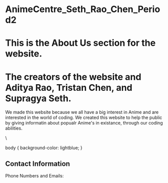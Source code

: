 # AnimeCentre_Seth_Rao_Chen_Period2

# This is the About Us section for the website.

<!DOCTYPE html>
<html>
<head>
  <title>About the Creators</title>
</head>
<body>

<h1>The creators of the website and Aditya Rao, Tristan Chen, and Supragya Seth. </h1>
<p>We made this website because we all have a big interest in Anime and are interested in the world of coding. We created this website to help the public by giving informatin about popualr Anime's in existance, through our coding abilities. </p>\

body {
background-color: lightblue;
}

<h2>Contact Information</h2>
<p>Phone Numbers and Emails:</p>
</body>
</html>
